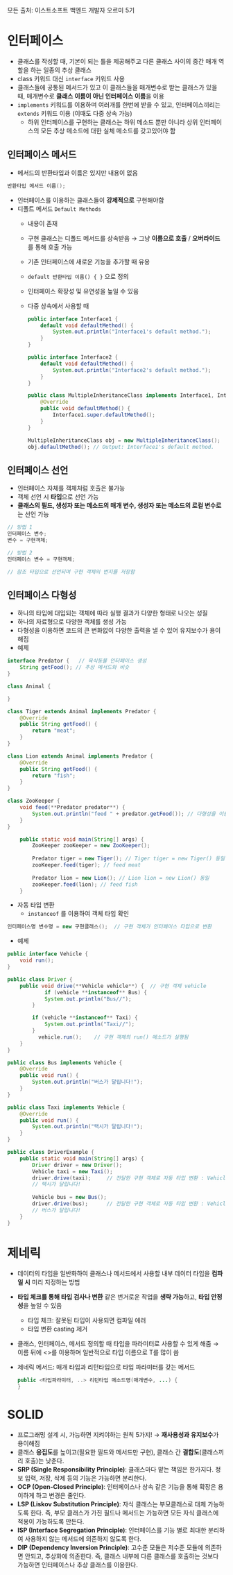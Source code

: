 모든 출처: 이스트소프트 백엔드 개발자 오르미 5기

# 인터페이스

- 클래스를 작성할 때, 기본이 되는 틀을 제공해주고 다른 클래스 사이의 중간 매개 역할을 하는 일종의 추상 클래스
- class 키워드 대신 `interface` 키워드 사용
- 클래스들에 공통된 메서드가 있고 이 클래스들을 매개변수로 받는 클래스가 있을 때, 매개변수로 **클래스 이름이 아닌 인터페이스 이름**을 이용
- `implements` 키워드를 이용하며 여러개를 한번에 받을 수 있고, 인터페이스끼리는 `extends` 키워드 이용 (이때도 다중 상속 가능)
  - 하위 인터페이스를 구현하는 클래스는 하위 메소드 뿐만 아니라 상위 인터페이스의 모든 추상 메소드에 대한 실체 메소드를 갖고있어야 함

## 인터페이스 메서드

- 메서드의 반환타입과 이름은 있지만 내용이 없음

```java
반환타입 메서드 이름();
```

- 인터페이스를 이용하는 클래스들이 **강제적으로** 구현해야함
- 디폴트 메서드 `Default Methods`
  - 내용이 존재
  - 구현 클래스는 디폴드 메서드를 상속받음 → 그냥 **이름으로 호출** / **오버라이드**를 통해 호출 가능
  - 기존 인터페이스에 새로운 기능을 추가할 때 유용
  - `default 반환타입 이름() { }` 으로 정의
  - 인터페이스 확장성 및 유연성을 높일 수 있음
  - 다중 상속에서 사용할 때

    ```java
    public interface Interface1 {
        default void defaultMethod() {
            System.out.println("Interface1's default method.");
        }
    }
    
    public interface Interface2 {
        default void defaultMethod() {
            System.out.println("Interface2's default method.");
        }
    }
    
    public class MultipleInheritanceClass implements Interface1, Interface2 {
        @Override
        public void defaultMethod() {
            Interface1.super.defaultMethod();
        }
    }
    
    MultipleInheritanceClass obj = new MultipleInheritanceClass();
    obj.defaultMethod(); // Output: Interface1's default method.
    
    ```


## 인터페이스 선언

- 인터페이스 자체를 객체처럼 호출은 불가능
- 객체 선언 시 **타입**으로 선언 가능
- **클래스의 필드, 생성자 또는 메소드의 매개 변수, 생성자 또는 메소드의 로컬 변수로**는 선언 가능

```java
// 방법 1
인터페이스 변수;
변수 = 구현객체;

// 방법 2
인터페이스 변수 = 구현객체; 

// 참조 타입으로 선언되며 구현 객체의 번지를 저장함
```

## 인터페이스 다형성

- 하나의 타입에 대입되는 객체에 따라 실행 결과가 다양한 형태로 나오는 성질
- 하나의 자료형으로 다양한 객체를 생성 가능
- 다형성을 이용하면 코드의 큰 변화없이 다양한 출력을 낼 수 있어 유지보수가 용이해짐
- 예제

```java
interface Predator {   // 육식동물 인터페이스 생성
	String getFood(); // 추상 메서드와 비슷
}

class Animal {

}
```

```java
class Tiger extends Animal implements Predator {
	@Override
	public String getFood() {
		return "meat";
	}
}

class Lion extends Animal implements Predator {
	@Override
	public String getFood() {
		return "fish";
	}
}
```

```java
class ZooKeeper {
	void feed(**Predator predator**) {
		System.out.println("feed " + predator.getFood()); // 다형성을 이용한 코드, Predator 타입을 이용하여 인터페이스를 구현한 여러 객체를 다 받을 수 있음
	}
}
```

```java
	public static void main(String[] args) {
		ZooKeeper zooKeeper = new ZooKeeper();
		
		Predator tiger = new Tiger(); // Tiger tiger = new Tiger() 동일
		zooKeeper.feed(tiger); // feed meat
		
		Predator lion = new Lion(); // Lion lion = new Lion() 동일
		zooKeeper.feed(lion); // feed fish
	}
```

- 자동 타입 변환
  - `instanceof` 를 이용하여 객체 타입 확인

```java
인터페이스명 변수명 = new 구현클래스();  // 구현 객체가 인터페이스 타입으로 변환
```

- 예제

```java
public interface Vehicle {
    void run();
}

public class Driver {
    public void drive(**Vehicle vehicle**) {  // 구현 객체 vehicle 
		    if (vehicle **instanceof** Bus) {
            System.out.println("Bus//");
        }

        if (vehicle **instanceof** Taxi) {
            System.out.println("Taxi//");
        }
	      vehicle.run();    // 구현 객체의 run() 메소드가 실행됨
    }
}
```

```java
public class Bus implements Vehicle {
    @Override
    public void run() {
        System.out.println("버스가 달립니다!");
    }
}

public class Taxi implements Vehicle {
    @Override
    public void run() {
        System.out.println("택시가 달립니다!");
    }
}

```

```java
public class DriverExample {
    public static void main(String[] args) {
        Driver driver = new Driver();
        Vehicle taxi = new Taxi();
        driver.drive(taxi);     // 전달한 구현 객체로 자동 타입 변환 : Vehicle vehicle = taxi; 
        // 택시가 달립니다!
        
        Vehicle bus = new Bus();
        driver.drive(bus);      // 전달한 구현 객체로 자동 타입 변환 : Vehicle vehicle = bus;
        // 버스가 달립니다!
    }
}
```

# 제네릭

- 데이터의 타입을 일반화하여 클래스나 메서드에서 사용할 내부 데이터 타입을 **컴파일 시** 미리 지정하는 방법
- **타입 체크를 통해 타입 검사나 변환** 같은 번거로운 작업을 **생략 가능**하고, **타입 안정성**을 높일 수 있음
  - 타입 체크: 잘못된 타입이 사용되면 컴파일 에러
  - 타입 변환 casting 제거
- 클래스, 인터페이스, 메서드 정의할 때 타입을 파라미터로 사용할 수 있게 해줌 → 이름 뒤에 <>를 이용하며 일반적으로 타입 이름으로 T를 많이 씀
- 제네릭 메서드: 매개 타입과 리턴타입으로 타입 파라미터를 갖는 메서드

    ```java
    public <타입파라미터, ..> 리턴타입 메소드명(매개변수, ...) {
    }
    ```


# SOLID

- 프로그래밍 설계 시, 가능하면 지켜야하는 원칙 5가지! → **재사용성과 유지보수**가 용이해짐
- 클래스 **응집도**를 높이고(필요한 필드와 메서드만 구현), 클래스 간 **결합도**(클래스끼리 호출)는 낮춘다.
- **SRP (Single Responsibility Principle)**: 클래스마다 맡는 책임은 한가지다. 정보 입력, 저장, 삭제 등의 기능은 가능하면 분리한다.
- **OCP (Open-Closed Principle)**: 인터페이스나 상속 같은 기능을 통해 확장은 용이하게 하고 변경은 줄인다.
- **LSP (Liskov Substitution Principle)**: 자식 클래스는 부모클래스로 대체 가능하도록 한다. 즉, 부모 클래스가 가진 필드나 메서드는 가능하면 모든 자식 클래스에 적용이 가능하도록 만든다.
- **ISP (Interface Segregation Principle)**: 인터페이스를 기능 별로 최대한 분리하여 사용하지 않는 메서드에 의존하지 않도록 한다.
- **DIP (Dependency Inversion Principle)**: 고수준 모듈은 저수준 모듈에 의존하면 안되고, 추상화에 의존한다. 즉, 클래스 내부에 다른 클래스를 호출하는 것보다 가능하면 인터페이스나 추상 클래스를 이용한다.